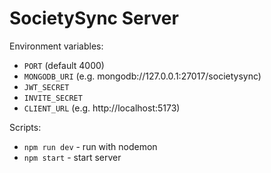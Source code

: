# SocietySync Server

Environment variables:

- `PORT` (default 4000)
- `MONGODB_URI` (e.g. mongodb://127.0.0.1:27017/societysync)
- `JWT_SECRET`
- `INVITE_SECRET`
- `CLIENT_URL` (e.g. http://localhost:5173)

Scripts:

- `npm run dev` - run with nodemon
- `npm start` - start server


